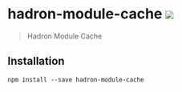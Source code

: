 # hadron-module-cache [![][npm_img]][npm_url]

> Hadron Module Cache

## Installation

```
npm install --save hadron-module-cache
```

[npm_img]: https://img.shields.io/npm/v/hadron-module-cache.svg?style=flat-square
[npm_url]: https://www.npmjs.org/package/hadron-module-cache
